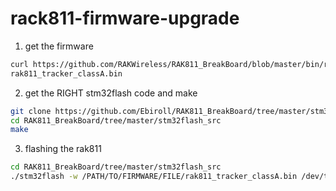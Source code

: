 # rack811-firmware-upgrade


1. get the firmware
``` sh
curl https://github.com/RAKWireless/RAK811_BreakBoard/blob/master/bin/rak811_tracker_classA.bin --output 
rak811_tracker_classA.bin

```

2. get the RIGHT stm32flash code and make

``` sh
git clone https://github.com/Ebiroll/RAK811_BreakBoard/tree/master/stm32flash_src
cd RAK811_BreakBoard/tree/master/stm32flash_src
make
```

3. flashing the rak811
``` sh
cd RAK811_BreakBoard/tree/master/stm32flash_src
./stm32flash -w /PATH/TO/FIRMWARE/FILE/rak811_tracker_classA.bin /dev/tty.SLAB_USBtoUART
```


